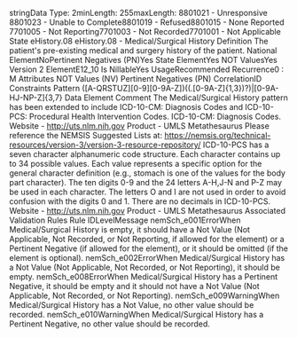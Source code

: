 

stringData Type: 2minLength: 255maxLength: 
8801021 - Unresponsive
8801023 - Unable to Complete8801019 - Refused8801015 - None Reported
7701005 - Not Reporting7701003 - Not Recorded7701001 - Not Applicable
State
eHistory.08
eHistory.08 - Medical/Surgical History
Definition
The patient's pre-existing medical and surgery history of the patient.
National ElementNoPertinent Negatives (PN)Yes
State ElementYes
NOT ValuesYes
Version 2 ElementE12_10
Is NillableYes
UsageRecommended
Recurrence0 : M
Attributes
NOT Values (NV)
Pertinent Negatives (PN)
CorrelationID
Constraints
Pattern
([A-QRSTUZ][0-9][0-9A-Z])((\.[0-9A-Z]{1,3})?)|[0-9A-HJ-NP-Z]{3,7}
Data Element Comment
The Medical/Surgical History pattern has been extended to include ICD-10-CM: Diagnosis Codes and ICD-10-PCS: Procedural
Health Intervention Codes. 
ICD-10-CM: Diagnosis Codes. 
Website -  http://uts.nlm.nih.gov
Product - UMLS Metathesaurus 
Please reference the NEMSIS Suggested Lists at: 
 https://nemsis.org/technical-resources/version-3/version-3-resource-repository/
ICD-10-PCS has a seven character alphanumeric code structure. Each character contains up to 34 possible values. Each
value represents a specific option for the general character definition (e.g., stomach is one of the values for the body part
character). 
The ten digits 0-9 and the 24 letters A-H,J-N and P-Z may be used in each character. The letters O and I are not used in order
to avoid confusion with the digits 0 and 1. There are no decimals in ICD-10-PCS. 
Website -  http://uts.nlm.nih.gov
Product - UMLS Metathesaurus
Associated Validation Rules
Rule IDLevelMessage
nemSch_e001ErrorWhen Medical/Surgical History is empty, it should have a Not Value (Not Applicable, Not
Recorded, or Not Reporting, if allowed for the element) or a Pertinent Negative (if allowed for the
element), or it should be omitted (if the element is optional).
nemSch_e002ErrorWhen Medical/Surgical History has a Not Value (Not Applicable, Not Recorded, or Not
Reporting), it should be empty.
nemSch_e008ErrorWhen Medical/Surgical History has a Pertinent Negative, it should be empty and it should not
have a Not Value (Not Applicable, Not Recorded, or Not Reporting).
nemSch_e009WarningWhen Medical/Surgical History has a Not Value, no other value should be recorded.
nemSch_e010WarningWhen Medical/Surgical History has a Pertinent Negative, no other value should be recorded.